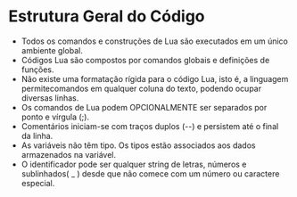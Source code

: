 # Estrutura Geral do Código
- Todos os comandos e construções de Lua são executados em um único ambiente global.
- Códigos Lua são compostos por comandos globais e definições de funções.
- Não existe uma formatação rígida para o código Lua, isto é, a linguagem permitecomandos em qualquer coluna do texto, podendo ocupar diversas linhas. 
- Os comandos de Lua podem OPCIONALMENTE ser separados por ponto e vírgula (;).
- Comentários iniciam-se com traços duplos (--) e persistem até o final da linha.
- As variáveis não têm tipo. Os tipos estão associados aos dados armazenados na variável.
- O identificador pode ser qualquer string de letras, números e sublinhados( _ ) desde que não comece com um número ou caractere especial.
